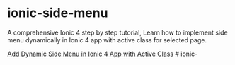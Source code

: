 # ionic-side-menu
A comprehensive Ionic 4 step by step tutorial, Learn how to implement side menu dynamically in Ionic 4 app with active class for selected page.

[Add Dynamic Side Menu in Ionic 4 App with Active Class](https://www.positronx.io/add-dynamic-side-menu-in-ionic-with-active-class/)
#   i o n i c -  
 